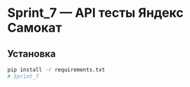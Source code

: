 # Sprint_7 — API тесты Яндекс Самокат

## Установка
```bash
pip install -r requirements.txt
#   S p r i n t _ 7  
 